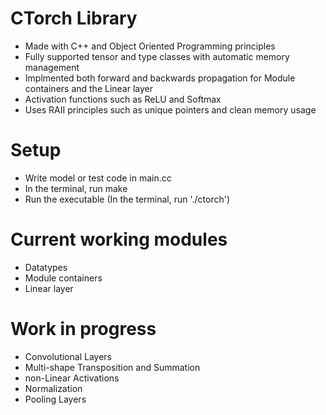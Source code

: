 # CTorch Library
* Made with C++ and Object Oriented Programming principles
* Fully supported tensor and type classes with automatic memory management
* Implmented both forward and backwards propagation for Module containers and the Linear layer
* Activation functions such as ReLU and Softmax
* Uses RAII principles such as unique pointers and clean memory usage

# Setup
* Write model or test code in main.cc
* In the terminal, run make
* Run the executable (In the terminal, run './ctorch')

# Current working modules
* Datatypes
* Module containers
* Linear layer

# Work in progress
* Convolutional Layers
* Multi-shape Transposition and Summation
* non-Linear Activations
* Normalization
* Pooling Layers
